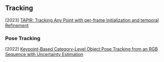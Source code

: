 ## Tracking

[2023] [TAPIR: Tracking Any Point with per-frame Initialization and temporal Refinement](https://arxiv.org/abs/2306.08637)



### Pose Tracking

[2022] [Keypoint-Based Category-Level Object Pose Tracking from an RGB Sequence with Uncertainty Estimation](https://arxiv.org/abs/2205.11047)